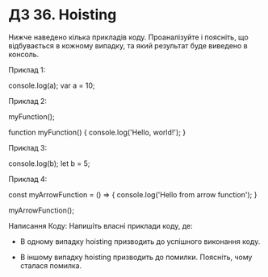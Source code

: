 # ДЗ 36. Hoisting
Нижче наведено кілька прикладів коду. Проаналізуйте і поясніть, що відбувається в кожному випадку, та який результат буде виведено в консоль.

Приклад 1:

console.log(a);
var a = 10;

Приклад 2:

myFunction();

function myFunction() {
console.log('Hello, world!');
}

Приклад 3:

console.log(b);
let b = 5;

Приклад 4:

const myArrowFunction = () => {
console.log('Hello from arrow function');
}

myArrowFunction();

Написання Коду:
Напишіть власні приклади коду, де:

- В одному випадку hoisting призводить до успішного виконання коду.

- В іншому випадку hoisting призводить до помилки. Поясніть, чому сталася помилка.